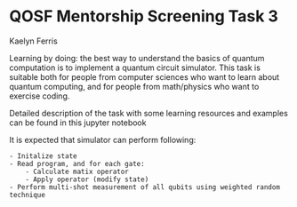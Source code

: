 # QOSF Mentorship Screening Task 3
Kaelyn Ferris

Learning by doing: the best way to understand the basics of quantum computation is to implement a quantum circuit simulator. This task is suitable both for people from computer sciences who want to learn about quantum computing, and for people from math/physics who want to exercise coding.

Detailed description of the task with some learning resources and examples can be found in this jupyter notebook

It is expected that simulator can perform following:

    - Initalize state
    - Read program, and for each gate:
        - Calculate matix operator
        - Apply operator (modify state)
    - Perform multi-shot measurement of all qubits using weighted random technique
